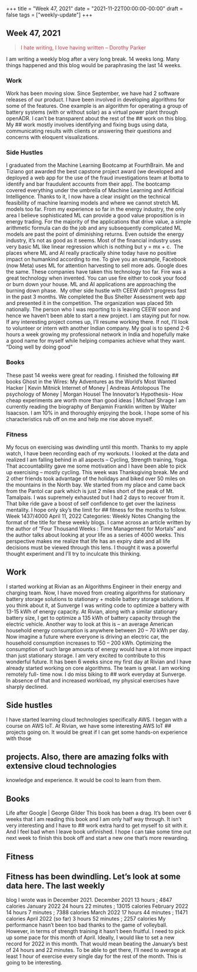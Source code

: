 +++
title = "Week 47, 2021"
date = "2021-11-22T00:00:00-00:00"
draft = false
tags = ["weekly-update"]
+++

## Week 47, 2021

> <span style="color: #d73a49">I hate writing, I love having written – Dorothy Parker</span>


I am writing a weekly blog after a very long break. 14 weeks long. Many
things happened and this blog would be paraphrasing the last 14 weeks. 

### Work 
Work has been moving slow. Since September, we have had 2 software releases
of our product. I have been involved in developing algorithms for some of the
features. One example is an algorithm for operating a group of battery
systems (with or without solar) as a virtual power plant through openADR. I
can’t be transparent about the rest of the ## work on this blog. My ## work mostly
involves identifying and fixing bugs using data, communicating results with
clients or answering their questions and concerns with eloquent
visualizations. 

### Side Hustles 
I graduated from the Machine Learning Bootcamp at FourthBrain. Me and Tiziano
got awarded the best capstone project award (we developed and deployed a web
app for the use of the fraud investigations team at Ibotta to identify and
bar fraudulent accounts from their app). The bootcamp covered everything
under the umbrella of Machine Learning and Artificial Intelligence. Thanks to
it, I now have a clear insight on the technical feasibility of machine
learning models and where we cannot stretch ML models too far. From my
experience so far in the energy industry, the only area I believe
sophisticated ML can provide a good value proposition is in energy trading.
For the majority of the applications that drive value, a simple arithmetic
formula can do the job and any subsequently complicated ML models are past
the point of diminishing returns. Even outside the energy industry, it’s not
as good as it seems. Most of the financial industry uses very basic ML like
linear regression which is nothing but y = mx + c. 
The places where ML and AI really practically shine today have no positive
impact on humankind according to me. To give you an example, Facebook (now
Meta) uses ML for attention harvesting to sell more ads. Google does the
same. These companies have taken this technology too far. Fire was a great
technology when invented. You can use fire either to cook your food or burn
down your house. ML and AI applications are approaching the burning down
phase. 
My other side hustle with CEEW didn’t progress fast in the past 3 months. We
completed the Bus Shelter Assessment web app and presented it in the
competition. The organization was placed 5th nationally. The person who I was
reporting to is leaving CEEW soon and hence we haven’t been able to start a
new project. I am staying put for now. If any interesting project comes up,
I’ll resume working there. If not, I’ll look to volunteer or intern with
another Indian company. My goal is to spend 2-6 hours a week growing my
professional network in India and hopefully make a good name for myself while
helping companies achieve what they want. “Doing well by doing good” 
### Books 
These past 14 weeks were great for reading. I finished the following ## books
Ghost in the Wires: My Adventures as the World’s Most Wanted Hacker | Kevin
Mitnick
Internet of Money | Andreas Antolopous
The psychology of Money | Morgan Housel
The Innovator’s Hypothesis- How cheap experiments are worth more than good
ideas | Michael Shrage
I am currently reading the biography of Benjamin Franklin written by Walter
Isaacson. I am 10% in and thoroughly enjoying the book. I hope some of his
characteristics rub off on me and help me rise above myself. 
### Fitness
My focus on exercising was dwindling until this month. Thanks to my apple
watch, I have been recording each of my workouts. I looked at the data and
realized I am falling behind in all aspects – Cycling, Strength training,
Yoga. That accountability gave me some motivation and I have been able to
pick up exercising – mostly cycling. This week was Thanksgiving break. Me and
2 other friends took advantage of the holidays and biked over 50 miles on the
mountains in the North bay. We started from my place and came back from the
Pantol car park which is just 2 miles short of the peak of Mt. Tamalpais. I
was supremely exhausted but I had 2 days to recover from it. That bike ride
gave a boost of self confidence to get over the laziness mentality. I hope
only sky’s the limit for ## fitness for the months to follow. 
Week 1437/4000
April 11, 2022
Categories: Weekly Notes
Changing the format of the title for these weekly blogs. I came across an
article written by the author of “Four Thousand Weeks : Time Management for
Mortals” and the author talks about looking at your life as a series of 4000
weeks. This perspective makes me realize that life has an expiry date and all
life decisions must be viewed through this lens. I thought it was a powerful
thought experiment and I’ll try to inculcate this thinking.
## Work
I started working at Rivian as an Algorithms Engineer in their energy and
charging team. Now, I have moved from creating algorithms for stationary
battery storage solutions to stationary + mobile battery storage solutions.
If you think about it, at Sunverge I was writing code to optimize a battery
with 13-15 kWh of energy capacity. At Rivian, along with a similar stationary
battery size, I get to optimize a 135 kWh of battery capacity through the
electric vehicle.
Another way to look at this is – an average American household energy
consumption is anywhere between 20 – 70 kWh per day. Now imagine a future
where everyone is driving an electric car, the household consumption
increases to 150 – 200 kWh. Optimizing the consumption of such large amounts
of energy would have a lot more impact than just stationary storage. I am
very excited to contribute to this wonderful future.
It has been 6 weeks since my first day at Rivian and I have already started
working on core algorithms. The team is great. I am working remotely full-
time now.
I do miss biking to ## work everyday at Sunverge. In absence of that and
increased workload, my physical exercises have sharply declined.
## Side hustles
I have started learning cloud technologies specifically AWS. I began with a
course on AWS IoT. At Rivian, we have some interesting AWS IoT ## projects going
on. It would be great if I can get some hands-on experience with those
## projects. Also, there are amazing folks with extensive cloud technologies
knowledge and experience. It would be cool to learn from them.
## Books
Life after Google | George Gilder
This book has been a drag. It’s been over 6 weeks that I am reading this book
and I am only half way through. It isn’t very interesting and I have to ## work
extra hard to get myself to sit with it. And I feel bad when I leave book
unfinished. I hope I can take some time out next week to finish this book off
and start a new one that’s more rewarding.
## Fitness
## Fitness has been dwindling. Let’s look at some data here. The last weekly
blog I wrote was in December 2021.
December 2021
13 hours ; 4847 calories
January 2022
24 hours 22 minutes ; 13015 calories
February 2022
14 hours 7 minutes ; 7388 calories
March 2022
17 hours 44 minutes ; 11471 calories
April 2022 (so far)
3 hours 52 minutes ; 2257 calories
My performance hasn’t been too bad thanks to the game of volleyball. However,
in terms of strength training it hasn’t been fruitful. I need to pick up some
pace for this month of April. Ideally, I would like to set a new record for
2022 in this month. That would mean beating the January’s best of 24 hours
and 22 minutes. To be able to get there, I’ll need to average at least 1 hour
of exercise every single day for the rest of the month. This is going to be
interesting.
